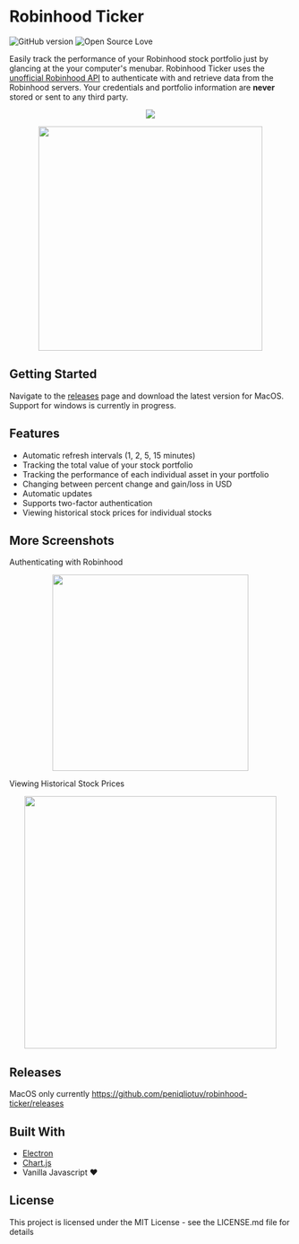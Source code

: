 # Robinhood Ticker
![GitHub version](https://d25lcipzij17d.cloudfront.net/badge.svg?id=gh&type=6&v=2.1.0&x2=0) ![Open Source Love](https://badges.frapsoft.com/os/mit/mit.svg?v=102)

Easily track the performance of your Robinhood stock portfolio just by glancing at the your computer's menubar. Robinhood Ticker uses the [unofficial Robinhood API](https://github.com/sanko/Robinhood) to authenticate with and retrieve data from the Robinhood servers. Your credentials and portfolio information are **never** stored or sent to any third party. 

<p align="center"><img src="https://i.imgur.com/Jvl45zK.png"/></p>
<p align="center"><img src="https://i.imgur.com/YQ8LNdA.png?1" height="400px"/></p>

## Getting Started
Navigate to the [releases](https://github.com/peniqliotuv/robinhood-ticker/releases) page and download the latest version for MacOS. Support for windows is currently in progress.

## Features
 - Automatic refresh intervals (1, 2, 5, 15 minutes)
 - Tracking the total value of your stock portfolio
 - Tracking the performance of each individual asset in your portfolio
 - Changing between percent change and gain/loss in USD
 - Automatic updates
 - Supports two-factor authentication
 - Viewing historical stock prices for individual stocks
## More Screenshots
Authenticating with Robinhood
<p align="center"><img src="https://puu.sh/znHko/63dd942490.png" height="350px"/></p>
Viewing Historical Stock Prices
<p align="center"><img src="https://i.imgur.com/RTtOxZi.png" height="450px"/></p>

## Releases
MacOS only currently
https://github.com/peniqliotuv/robinhood-ticker/releases
## Built With
 - [Electron](https://electronjs.org/)
 - [Chart.js](https://github.com/chartjs)
 - Vanilla Javascript ❤️

## License
This project is licensed under the MIT License - see the LICENSE.md file for details
